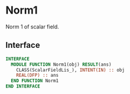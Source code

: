 # Norm1

Norm 1 of scalar field.


## Interface

```fortran
INTERFACE
  MODULE FUNCTION Norm1(obj) RESULT(ans)
    CLASS(ScalarFieldLis_), INTENT(IN) :: obj
    REAL(DFP) :: ans
  END FUNCTION Norm1
END INTERFACE
```
